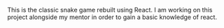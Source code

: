 This is the classic snake game rebuilt using React. I am working on this project alongside my mentor in order to gain a basic knowledge of react. 